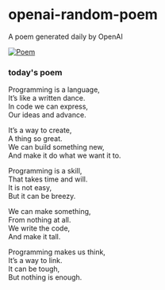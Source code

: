 
# openai-random-poem
 A poem generated daily by OpenAI

[![Poem](https://github.com/fbiego/openai-random-poem/actions/workflows/main.yml/badge.svg)](https://github.com/fbiego/openai-random-poem/actions/workflows/main.yml)

### today's poem  
  
Programming is a language,  
It’s like a written dance.  
In code we can express,  
Our ideas and advance.  
  
It’s a way to create,  
A thing so great.  
We can build something new,  
And make it do what we want it to.  
  
Programming is a skill,  
That takes time and will.  
It is not easy,  
But it can be breezy.  
  
We can make something,   
From nothing at all.  
We write the code,  
And make it tall.  
  
Programming makes us think,  
It’s a way to link.  
It can be tough,  
But nothing is enough.